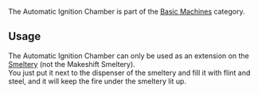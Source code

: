 The Automatic Ignition Chamber is part of the [Basic Machines](https://github.com/Slimefun/Slimefun4/wiki/Basic-Machines) category.  

## Usage
The Automatic Ignition Chamber can only be used as an extension on the [Smeltery](https://github.com/Slimefun/Slimefun4/wiki/Smeltery) (not the Makeshift Smeltery).  
You just put it next to the dispenser of the smeltery and fill it with flint and steel, and it will keep the fire under the smeltery lit up.
